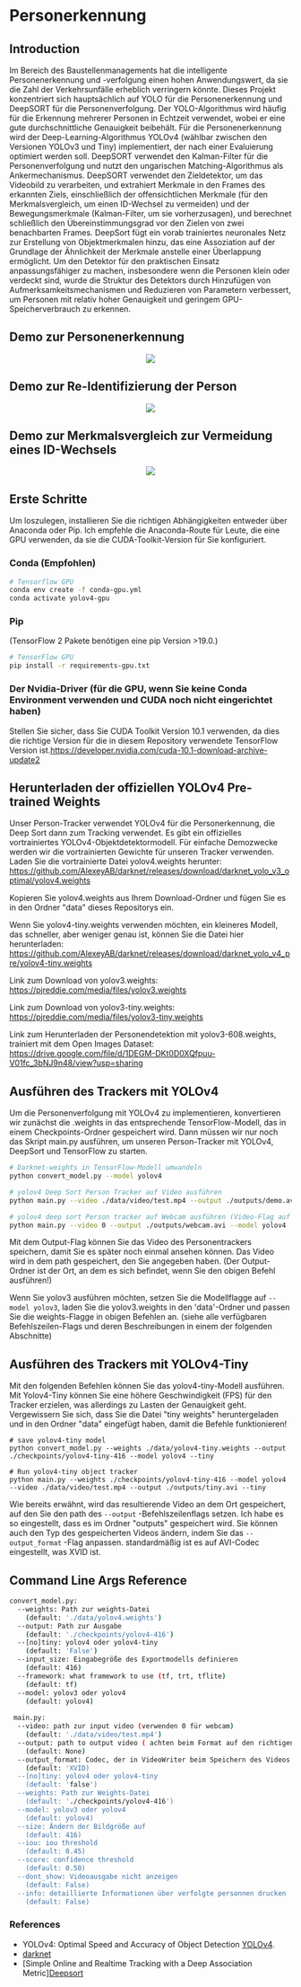 # Personerkennung


## Introduction
Im Bereich des Baustellenmanagements hat die intelligente Personenerkennung und -verfolgung einen hohen Anwendungswert, da sie die Zahl der Verkehrsunfälle erheblich verringern könnte.
Dieses Projekt konzentriert sich hauptsächlich auf YOLO für die Personenerkennung und DeepSORT für die Personenverfolgung. Der YOLO-Algorithmus wird häufig für die Erkennung mehrerer Personen in Echtzeit verwendet, wobei er eine gute durchschnittliche Genauigkeit beibehält. Für die Personenerkennung wird der Deep-Learning-Algorithmus YOLOv4 (wählbar zwischen den Versionen YOLOv3 und Tiny) implementiert, der nach einer Evaluierung optimiert werden soll. DeepSORT verwendet den Kalman-Filter für die Personenverfolgung und nutzt den ungarischen Matching-Algorithmus als Ankermechanismus. DeepSORT verwendet den Zieldetektor, um das Videobild zu verarbeiten, und extrahiert Merkmale in den Frames des erkannten Ziels, einschließlich der offensichtlichen Merkmale (für den Merkmalsvergleich, um einen ID-Wechsel zu vermeiden) und der Bewegungsmerkmale (Kalman-Filter, um sie vorherzusagen), und berechnet schließlich den Übereinstimmungsgrad vor den Zielen von zwei benachbarten Frames. DeepSort fügt ein vorab trainiertes neuronales Netz zur Erstellung von Objektmerkmalen hinzu, das eine Assoziation auf der Grundlage der Ähnlichkeit der Merkmale anstelle einer Überlappung ermöglicht.
Um den Detektor für den praktischen Einsatz anpassungsfähiger zu machen, insbesondere wenn die Personen klein oder verdeckt sind, wurde die Struktur des Detektors durch Hinzufügen von Aufmerksamkeitsmechanismen und Reduzieren von Parametern verbessert, um Personen mit relativ hoher Genauigkeit und geringem GPU-Speicherverbrauch zu erkennen. 

## Demo zur Personenerkennung
<p align="center"><img src="data/Fotos/personerekennung.gif"\></p>

## Demo zur Re-Identifizierung der Person
<p align="center"><img src="data/Fotos/re_ID.gif"\></p>

## Demo zur Merkmalsvergleich zur Vermeidung eines ID-Wechsels
<p align="center"><img src="data/Fotos/switch-ID.gif"\></p>

## Erste Schritte
Um loszulegen, installieren Sie die richtigen Abhängigkeiten entweder über Anaconda oder Pip. Ich empfehle die Anaconda-Route für Leute, die eine GPU verwenden, da sie die CUDA-Toolkit-Version für Sie konfiguriert.

### Conda (Empfohlen)

```bash
# Tensorflow GPU
conda env create -f conda-gpu.yml
conda activate yolov4-gpu
```

### Pip

(TensorFlow 2 Pakete benötigen eine pip Version >19.0.)
```bash
# TensorFlow GPU
pip install -r requirements-gpu.txt
```
### Der Nvidia-Driver (für die GPU, wenn Sie keine Conda Environment verwenden und CUDA noch nicht eingerichtet haben)
Stellen Sie sicher, dass Sie CUDA Toolkit Version 10.1 verwenden, da dies die richtige Version für die in diesem Repository verwendete TensorFlow Version ist.https://developer.nvidia.com/cuda-10.1-download-archive-update2

## Herunterladen der offiziellen YOLOv4 Pre-trained Weights
Unser Person-Tracker verwendet YOLOv4 für die Personerkennung, die Deep Sort dann zum Tracking verwendet. Es gibt ein offizielles vortrainiertes YOLOv4-Objektdetektormodell. Für einfache Demozwecke werden wir die vortrainierten Gewichte für unseren Tracker verwenden. Laden Sie die vortrainierte Datei yolov4.weights herunter:
https://github.com/AlexeyAB/darknet/releases/download/darknet_yolo_v3_optimal/yolov4.weights

Kopieren Sie yolov4.weights aus Ihrem Download-Ordner und fügen Sie es in den Ordner "data" dieses Repositorys ein.

Wenn Sie yolov4-tiny.weights verwenden möchten, ein kleineres Modell, das schneller, aber weniger genau ist, können Sie die Datei hier herunterladen: https://github.com/AlexeyAB/darknet/releases/download/darknet_yolo_v4_pre/yolov4-tiny.weights

Link zum Download von yolov3.weights:
https://pjreddie.com/media/files/yolov3.weights

Link zum Download von yolov3-tiny.weights:
https://pjreddie.com/media/files/yolov3-tiny.weights

Link zum Herunterladen der Personendetektion mit yolov3-608.weights, trainiert mit dem Open Images Dataset:
https://drive.google.com/file/d/1DEGM-DKt0D0XQfpuu-V01fc_3bNJ9n48/view?usp=sharing

## Ausführen des Trackers mit YOLOv4
Um die Personenverfolgung mit YOLOv4 zu implementieren, konvertieren wir zunächst die .weights in das entsprechende TensorFlow-Modell, das in einem Checkpoints-Ordner gespeichert wird. Dann müssen wir nur noch das Skript main.py ausführen, um unseren Person-Tracker mit YOLOv4, DeepSort und TensorFlow zu starten.
```bash
# Darknet-weights in TensorFlow-Modell umwandeln
python convert_model.py --model yolov4 

# yolov4 Deep Sort Person Tracker auf Video ausführen
python main.py --video ./data/video/test.mp4 --output ./outputs/demo.avi --model yolov4

# yolov4 deep sort Person tracker auf Webcam ausführen (Video-Flag auf 0 setzen)
python main.py --video 0 --output ./outputs/webcam.avi --model yolov4
```
Mit dem Output-Flag können Sie das Video des Personentrackers speichern, damit Sie es später noch einmal ansehen können. Das Video wird in dem path gespeichert, den Sie angegeben haben. (Der Output-Ordner ist der Ort, an dem es sich befindet, wenn Sie den obigen Befehl ausführen!)

Wenn Sie yolov3 ausführen möchten, setzen Sie die Modellflagge auf ``--model yolov3``, laden Sie die yolov3.weights in den 'data'-Ordner und passen Sie die weights-Flagge in obigen Befehlen an. (siehe alle verfügbaren Befehlszeilen-Flags und deren Beschreibungen in einem der folgenden Abschnitte)

## Ausführen des Trackers mit YOLOv4-Tiny
Mit den folgenden Befehlen können Sie das yolov4-tiny-Modell ausführen. Mit Yolov4-Tiny können Sie eine höhere Geschwindigkeit (FPS) für den Tracker erzielen, was allerdings zu Lasten der Genauigkeit geht. Vergewissern Sie sich, dass Sie die Datei "tiny weights" heruntergeladen und in den Ordner "data" eingefügt haben, damit die Befehle funktionieren!
```
# save yolov4-tiny model
python convert_model.py --weights ./data/yolov4-tiny.weights --output ./checkpoints/yolov4-tiny-416 --model yolov4 --tiny

# Run yolov4-tiny object tracker
python main.py --weights ./checkpoints/yolov4-tiny-416 --model yolov4 --video ./data/video/test.mp4 --output ./outputs/tiny.avi --tiny
```

Wie bereits erwähnt, wird das resultierende Video an dem Ort gespeichert, auf den Sie den path des ``--output`` -Befehlszeilenflags setzen. Ich habe es so eingestellt, dass es im Ordner "outputs" gespeichert wird. Sie können auch den Typ des gespeicherten Videos ändern, indem Sie das ``--output_format`` -Flag anpassen. standardmäßig ist es auf AVI-Codec eingestellt, was XVID ist.

## Command Line Args Reference

```bash
convert_model.py:
  --weights: Path zur weights-Datei
    (default: './data/yolov4.weights')
  --output: Path zur Ausgabe
    (default: './checkpoints/yolov4-416')
  --[no]tiny: yolov4 oder yolov4-tiny
    (default: 'False')
  --input_size: Eingabegröße des Exportmodells definieren
    (default: 416)
  --framework: what framework to use (tf, trt, tflite)
    (default: tf)
  --model: yolov3 oder yolov4
    (default: yolov4)
    
 main.py:
  --video: path zur input video (verwenden 0 für webcam)
    (default: './data/video/test.mp4')
  --output: path to output video ( achten beim Format auf den richtigen Codec, z.B. XVID für .avi)
    (default: None)
  --output_format: Codec, der in VideoWriter beim Speichern des Videos in einer Datei verwendet wird
    (default: 'XVID)
  --[no]tiny: yolov4 oder yolov4-tiny
    (default: 'false')
  --weights: Path zur Weights-Datei
    (default: './checkpoints/yolov4-416')
  --model: yolov3 oder yolov4
    (default: yolov4)
  --size: Ändern der Bildgröße auf
    (default: 416)
  --iou: iou threshold
    (default: 0.45)
  --score: confidence threshold
    (default: 0.50)
  --dont_show: Videoausgabe nicht anzeigen
    (default: False)
  --info: detaillierte Informationen über verfolgte personnen drucken
    (default: False)
```

### References  

  * YOLOv4: Optimal Speed and Accuracy of Object Detection [YOLOv4](https://arxiv.org/abs/2004.10934).
  * [darknet](https://github.com/AlexeyAB/darknet)
  * [Simple Online and Realtime Tracking with a Deep Association Metric][Deepsort](https://arxiv.org/abs/1703.07402)
